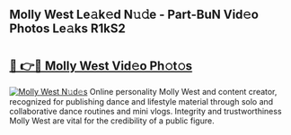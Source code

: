 ## Molly West Le𝚊k𝚎d N𝚞𝚍e - Part-BuN Vid𝚎o Photos Le𝚊ks R1kS2

# <h2><a href="http://fbf442.evod.top/?m=Molly+West">🔗 👉🔴 Molly West Vid𝚎o Ph𝚘t𝚘s</a></h2>

[![Molly West N𝚞d𝚎s](https://i.imgur.com/8V9OHl7.gif)](http://fbf442.evod.top/?m=Molly+West)
Online personality Molly West and content creator, recognized for publishing dance and lifestyle material through solo and collaborative dance routines and mini vlogs. Integrity and trustworthiness Molly West are vital for the credibility of a public figure. 
